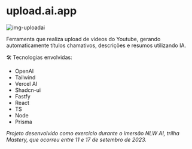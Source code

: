 # upload.ai.app

![img-uploadai](https://github.com/torresjulia/upload.ai.app/assets/88100823/80b78697-8a30-429f-8832-f4aaa1e9d019)

Ferramenta que realiza upload de vídeos do Youtube, gerando automaticamente títulos chamativos, descrições e resumos utilizando IA. 

🛠 Tecnologias envolvidas: 
- OpenAI 
- Tailwind
- Vercel AI
- Shadcn-ui
- Fastfy
- React
- TS
- Node
- Prisma



*Projeto desenvolvido como exercício durante o imersão NLW AI, trilha Mastery, que ocorreu entre 11 e 17 de setembro de 2023.*
